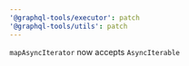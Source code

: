 ```yaml
---
'@graphql-tools/executor': patch
'@graphql-tools/utils': patch
---
```


`mapAsyncIterator` now accepts `AsyncIterable`
